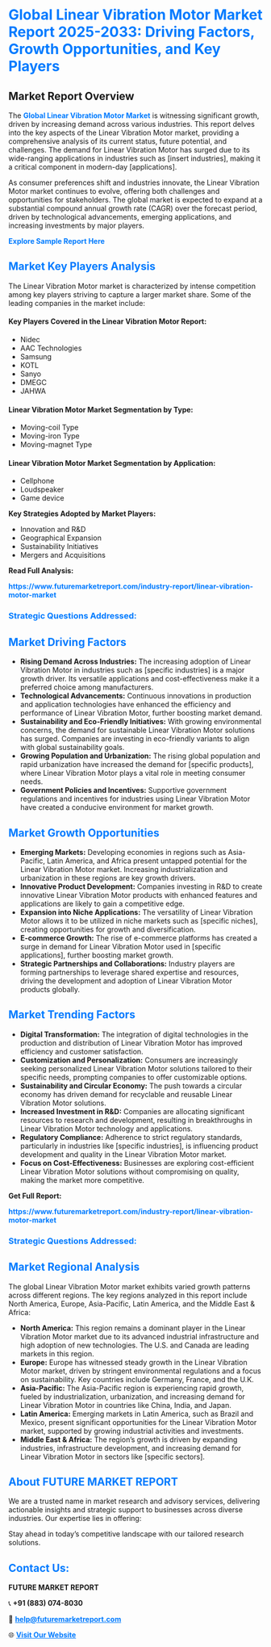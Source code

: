 <h1 style="color: #007BFF;">Global Linear Vibration Motor Market Report 2025-2033: Driving Factors, Growth Opportunities, and Key Players</h1>

<section id="overview">
<h2>Market Report Overview</h2>
<p>The <a href="https://www.futuremarketreport.com/industry-report/linear-vibration-motor-market" style="color: #007BFF; text-decoration: none;"><strong>Global Linear Vibration Motor Market</strong></a> is witnessing significant growth, driven by increasing demand across various industries. This report delves into the key aspects of the Linear Vibration Motor market, providing a comprehensive analysis of its current status, future potential, and challenges. The demand for Linear Vibration Motor has surged due to its wide-ranging applications in industries such as [insert industries], making it a critical component in modern-day [applications].</p>
<p>As consumer preferences shift and industries innovate, the Linear Vibration Motor market continues to evolve, offering both challenges and opportunities for stakeholders. The global market is expected to expand at a substantial compound annual growth rate (CAGR) over the forecast period, driven by technological advancements, emerging applications, and increasing investments by major players.</p>
</section>

<section id="overview">
<p><a href="https://www.futuremarketreport.com/request-sample/reportId=104299" style="color: #007BFF; text-decoration: none;"><strong>Explore Sample Report Here</strong></a></p>
</section>

<section id="key-players">
<h2 style="color: #007BFF;">Market Key Players Analysis</h2>
<p>The Linear Vibration Motor market is characterized by intense competition among key players striving to capture a larger market share. Some of the leading companies in the market include:</p>
<h4>Key Players Covered in the Linear Vibration Motor Report:</h4>
<ul><li>Nidec</li><li>AAC Technologies</li><li>Samsung</li><li>KOTL</li><li>Sanyo</li><li>DMEGC</li><li>JAHWA</li></ul>
<h4>Linear Vibration Motor Market Segmentation by Type:</h4>
<ul><li>Moving-coil Type</li><li>Moving-iron Type</li><li>Moving-magnet Type</li></ul>

<h4>Linear Vibration Motor Market Segmentation by Application:</h4>
<ul><li>Cellphone</li><li>Loudspeaker</li><li>Game device</li></ul>
<p><strong>Key Strategies Adopted by Market Players:</strong></p>
<ul>
<li>Innovation and R&D</li>
<li>Geographical Expansion</li>
<li>Sustainability Initiatives</li>
<li>Mergers and Acquisitions</li>
</ul>
</section>

<section>
<p><strong>Read Full Analysis: </strong></p><a href="https://www.futuremarketreport.com/industry-report/linear-vibration-motor-market" style="color: #007BFF; text-decoration: none;"><strong>https://www.futuremarketreport.com/industry-report/linear-vibration-motor-market</strong></a>
<h3 style="color: #007BFF;">Strategic Questions Addressed:</h3>
</section>

<section id="driving-factors">
<h2 style="color: #007BFF;">Market Driving Factors</h2>
<ul>
<li><strong>Rising Demand Across Industries:</strong> The increasing adoption of Linear Vibration Motor in industries such as [specific industries] is a major growth driver. Its versatile applications and cost-effectiveness make it a preferred choice among manufacturers.</li>
<li><strong>Technological Advancements:</strong> Continuous innovations in production and application technologies have enhanced the efficiency and performance of Linear Vibration Motor, further boosting market demand.</li>
<li><strong>Sustainability and Eco-Friendly Initiatives:</strong> With growing environmental concerns, the demand for sustainable Linear Vibration Motor solutions has surged. Companies are investing in eco-friendly variants to align with global sustainability goals.</li>
<li><strong>Growing Population and Urbanization:</strong> The rising global population and rapid urbanization have increased the demand for [specific products], where Linear Vibration Motor plays a vital role in meeting consumer needs.</li>
<li><strong>Government Policies and Incentives:</strong> Supportive government regulations and incentives for industries using Linear Vibration Motor have created a conducive environment for market growth.</li>
</ul>
</section>

<section id="growth-opportunities">
<h2 style="color: #007BFF;">Market Growth Opportunities</h2>
<ul>
<li><strong>Emerging Markets:</strong> Developing economies in regions such as Asia-Pacific, Latin America, and Africa present untapped potential for the Linear Vibration Motor market. Increasing industrialization and urbanization in these regions are key growth drivers.</li>
<li><strong>Innovative Product Development:</strong> Companies investing in R&D to create innovative Linear Vibration Motor products with enhanced features and applications are likely to gain a competitive edge.</li>
<li><strong>Expansion into Niche Applications:</strong> The versatility of Linear Vibration Motor allows it to be utilized in niche markets such as [specific niches], creating opportunities for growth and diversification.</li>
<li><strong>E-commerce Growth:</strong> The rise of e-commerce platforms has created a surge in demand for Linear Vibration Motor used in [specific applications], further boosting market growth.</li>
<li><strong>Strategic Partnerships and Collaborations:</strong> Industry players are forming partnerships to leverage shared expertise and resources, driving the development and adoption of Linear Vibration Motor products globally.</li>
</ul>
</section>

<section id="trending-factors">
<h2 style="color: #007BFF;">Market Trending Factors</h2>
<ul>
<li><strong>Digital Transformation:</strong> The integration of digital technologies in the production and distribution of Linear Vibration Motor has improved efficiency and customer satisfaction.</li>
<li><strong>Customization and Personalization:</strong> Consumers are increasingly seeking personalized Linear Vibration Motor solutions tailored to their specific needs, prompting companies to offer customizable options.</li>
<li><strong>Sustainability and Circular Economy:</strong> The push towards a circular economy has driven demand for recyclable and reusable Linear Vibration Motor solutions.</li>
<li><strong>Increased Investment in R&D:</strong> Companies are allocating significant resources to research and development, resulting in breakthroughs in Linear Vibration Motor technology and applications.</li>
<li><strong>Regulatory Compliance:</strong> Adherence to strict regulatory standards, particularly in industries like [specific industries], is influencing product development and quality in the Linear Vibration Motor market.</li>
<li><strong>Focus on Cost-Effectiveness:</strong> Businesses are exploring cost-efficient Linear Vibration Motor solutions without compromising on quality, making the market more competitive.</li>
</ul>
</section>

<section>
<p><strong>Get Full Report: </strong></p><a href="https://www.futuremarketreport.com/industry-report/linear-vibration-motor-market" style="color: #007BFF; text-decoration: none;"><strong>https://www.futuremarketreport.com/industry-report/linear-vibration-motor-market</strong></a>
<h3 style="color: #007BFF;">Strategic Questions Addressed:</h3>
</section>


<section id="regional-analysis">
<h2 style="color: #007BFF;">Market Regional Analysis</h2>
<p>The global Linear Vibration Motor market exhibits varied growth patterns across different regions. The key regions analyzed in this report include North America, Europe, Asia-Pacific, Latin America, and the Middle East & Africa:</p>
<ul>
<li><strong>North America:</strong> This region remains a dominant player in the Linear Vibration Motor market due to its advanced industrial infrastructure and high adoption of new technologies. The U.S. and Canada are leading markets in this region.</li>
<li><strong>Europe:</strong> Europe has witnessed steady growth in the Linear Vibration Motor market, driven by stringent environmental regulations and a focus on sustainability. Key countries include Germany, France, and the U.K.</li>
<li><strong>Asia-Pacific:</strong> The Asia-Pacific region is experiencing rapid growth, fueled by industrialization, urbanization, and increasing demand for Linear Vibration Motor in countries like China, India, and Japan.</li>
<li><strong>Latin America:</strong> Emerging markets in Latin America, such as Brazil and Mexico, present significant opportunities for the Linear Vibration Motor market, supported by growing industrial activities and investments.</li>
<li><strong>Middle East & Africa:</strong> The region’s growth is driven by expanding industries, infrastructure development, and increasing demand for Linear Vibration Motor in sectors like [specific sectors].</li>
</ul>
</section>

<footer>
<h2 style="color: #007BFF;">About FUTURE MARKET REPORT</h2>
<p>We are a trusted name in market research and advisory services, delivering actionable insights and strategic support to businesses across diverse industries. Our expertise lies in offering:</p>

<p>Stay ahead in today’s competitive landscape with our tailored research solutions.</p>

<h2 style="color: #007BFF;">Contact Us:</h2>
<p><strong>FUTURE MARKET REPORT</strong></p>
<p>📞 <strong>+91 (883) 074-8030</strong></p>
<p>📧 <strong><a href="mailto:help@futuremarketreport.com" style="color: #007BFF;">help@futuremarketreport.com</a></strong></p>
<p>🌐 <strong><a href="https://www.futuremarketreport.com/" style="color: #007BFF;">Visit Our Website</a></strong></p>
</footer>